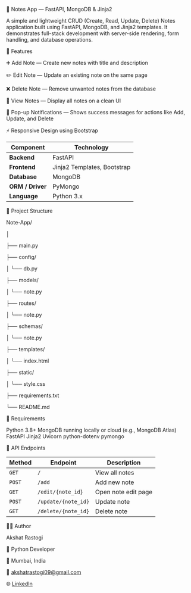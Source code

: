 📝 Notes App — FastAPI, MongoDB & Jinja2

A simple and lightweight CRUD (Create, Read, Update, Delete) Notes application built using FastAPI, MongoDB, and Jinja2 templates.
It demonstrates full-stack development with server-side rendering, form handling, and database operations.

🚀 Features

➕ Add Note — Create new notes with title and description

✏️ Edit Note — Update an existing note on the same page

❌ Delete Note — Remove unwanted notes from the database

👀 View Notes — Display all notes on a clean UI

💬 Pop-up Notifications — Shows success messages for actions like Add, Update, and Delete

⚡ Responsive Design using Bootstrap



| Component        | Technology                  |
| ---------------- | --------------------------- |
| **Backend**      | FastAPI                     |
| **Frontend**     | Jinja2 Templates, Bootstrap |
| **Database**     | MongoDB                     |
| **ORM / Driver** | PyMongo                     |
| **Language**     | Python 3.x                  |



📂 Project Structure

Note-App/

│

├── main.py

├── config/

│   └── db.py

├── models/

│   └── note.py

├── routes/

│   └── note.py

├── schemas/

│   └── note.py

├── templates/

│   └── index.html

├── static/

│   └── style.css

├── requirements.txt

└── README.md



🧰 Requirements

Python 3.8+
MongoDB running locally or cloud (e.g., MongoDB Atlas)
FastAPI
Jinja2
Uvicorn
python-dotenv
pymongo



📜 API Endpoints

| Method | Endpoint            | Description         |
| ------ | ------------------- | ------------------- |
| `GET`  | `/`                 | View all notes      |
| `POST` | `/add`              | Add new note        |
| `GET`  | `/edit/{note_id}`   | Open note edit page |
| `POST` | `/update/{note_id}` | Update note         |
| `GET`  | `/delete/{note_id}` | Delete note         |




👨‍💻 Author

Akshat Rastogi

💼 Python Developer

📍 Mumbai, India

📧 akshatrastogi09@gmail.com

🌐 [LinkedIn](https://www.linkedin.com/in/akshat-rastogi-83a347178/)

